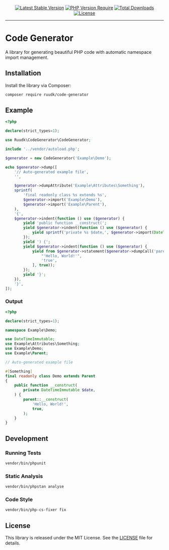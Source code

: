<p align="center">
    <a href="https://packagist.org/packages/ruudk/code-generator"><img src="https://poser.pugx.org/ruudk/code-generator/v?style=for-the-badge" alt="Latest Stable Version"></a>
    <a href="https://packagist.org/packages/ruudk/code-generator"><img src="https://poser.pugx.org/ruudk/code-generator/require/php?style=for-the-badge" alt="PHP Version Require"></a>
    <a href="https://packagist.org/packages/ruudk/code-generator"><img src="https://poser.pugx.org/ruudk/code-generator/downloads?style=for-the-badge" alt="Total Downloads"></a>
    <a href="https://packagist.org/packages/ruudk/code-generator"><img src="https://poser.pugx.org/ruudk/code-generator/license?style=for-the-badge" alt="License"></a>
</p>

------

# Code Generator

A library for generating beautiful PHP code with automatic namespace import management.

## Installation

Install the library via Composer:

```bash
composer require ruudk/code-generator
```

## Example

```php
<?php

declare(strict_types=1);

use Ruudk\CodeGenerator\CodeGenerator;

include '../vendor/autoload.php';

$generator = new CodeGenerator('Example\Demo');

echo $generator->dump([
    '// Auto-generated example file',
    '',

    $generator->dumpAttribute('Example\Attributes\Something'),
    sprintf(
        'final readonly class %s extends %s',
        $generator->import('Example\Demo'),
        $generator->import('Example\Parent'),
    ),
    '{',
    $generator->indent(function () use ($generator) {
        yield 'public function __construct(';
        yield $generator->indent(function () use ($generator) {
            yield sprintf('private %s $date,', $generator->import(DateTimeImmutable::class));
        });
        yield ') {';
        yield $generator->indent(function () use ($generator) {
            yield from $generator->statement($generator->dumpCall('parent', '__construct', [
                "'Hello, World!'",
                'true',
            ], true));
        });
        yield '}';
    }),
    '}',
]);
```

### Output

```php
<?php

declare(strict_types=1);

namespace Example\Demo;

use DateTimeImmutable;
use Example\Attributes\Something;
use Example\Demo;
use Example\Parent;

// Auto-generated example file

#[Something]
final readonly class Demo extends Parent
{
    public function __construct(
        private DateTimeImmutable $date,
    ) {
        parent::__construct(
            'Hello, World!',
            true,
        );
    }
}

```

## Development

### Running Tests

```bash
vendor/bin/phpunit
```

### Static Analysis

```bash
vendor/bin/phpstan analyse
```

### Code Style

```bash
vendor/bin/php-cs-fixer fix
```

## License

This library is released under the MIT License. See the [LICENSE](LICENSE) file for details.
